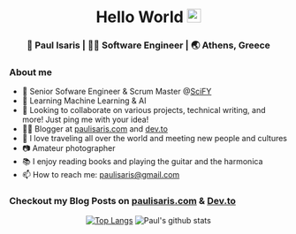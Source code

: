 <!--
**PavlosIsaris/PavlosIsaris** is a ✨ _special_ ✨ repository because its `README.md` (this file) appears on your GitHub profile.
-->

<div align="center">
  <h1> Hello World <img src="https://media.giphy.com/media/hvRJCLFzcasrR4ia7z/giphy.gif" width="25px"></h1>
</div>

<div align="center">
<h3> 🧔 Paul Isaris | 👨‍💻 Software Engineer | 🌏 Athens, Greece </h3>
</div>

### About me 

- 🔭 Senior Sofware Engineer & Scrum Master @[SciFY](https://www.scify.gr/site/en/)
- 🌱 Learning Machine Learning & AI
- 👯 Looking to collaborate on various projects, technical writing, and more! Just ping me with your idea!
- ✍🏻 Blogger at [paulisaris.com](https://paulisaris.com/) and [dev.to](https://dev.to/pavlosisaris) 
- 🧳 I love traveling all over the world and meeting new people and cultures
- 📷 Amateur photographer
- 📚 I enjoy reading books and playing the guitar and the harmonica
- 📫 How to reach me: [paulisaris@gmail.com](mailto:paulisaris@gmail.com)

### Checkout my Blog Posts on [paulisaris.com](https://paulisaris.com) & [Dev.to](https://dev.to/pavlosisaris)

<div align="center">

[![Top Langs](https://github-readme-stats.vercel.app/api/top-langs/?username=PavlosIsaris&layout=compact)](https://github.com/anuraghazra/github-readme-stats)
![Paul's github stats](https://github-readme-stats.vercel.app/api/?username=PavlosIsaris&show_icons=true&title_color=1F75C8&icon_color=2AA410&text_color=043667&bg_color=ffffff) 


</div>
